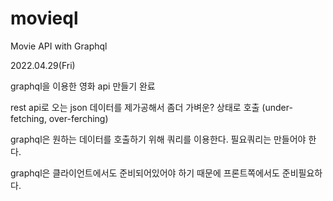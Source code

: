 # movieql
Movie API with Graphql


2022.04.29(Fri)

graphql을 이용한 영화 api 만들기 완료

rest api로 오는 json 데이터를 제가공해서 좀더 가벼운? 상태로 호출 (under-fetching, over-ferching)

graphql은 원하는 데이터를 호출하기 위해 쿼리를 이용한다. 필요쿼리는 만들어야 한다.

graphql은 클라이언트에서도 준비되어있어야 하기 때문에 프론트쪽에서도 준비필요하다.
